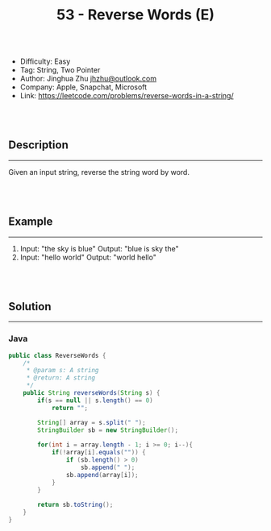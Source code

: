 # <center>53 - Reverse Words (E)</center> 



<br></br>

* Difficulty: Easy
* Tag: String, Two Pointer
* Author: Jinghua Zhu <jhzhu@outlook.com>
* Company: Apple, Snapchat, Microsoft
* Link: https://leetcode.com/problems/reverse-words-in-a-string/

<br></br>



## Description
----
Given an input string, reverse the string word by word.

<br></br>



## Example
----
1. Input:  "the sky is blue" Output:  "blue is sky the"
2. Input:  "hello world" Output:  "world hello"

<br></br>



## Solution
----
### Java
```java
public class ReverseWords {
	/*
     * @param s: A string
     * @return: A string
     */
    public String reverseWords(String s) {
    	if(s == null || s.length() == 0)
            return "";

        String[] array = s.split(" ");
        StringBuilder sb = new StringBuilder();
        
        for(int i = array.length - 1; i >= 0; i--){
            if(!array[i].equals("")) {
                if (sb.length() > 0)
                    sb.append(" ");
                sb.append(array[i]);
            }
        }
        
        return sb.toString();
    }
}
```